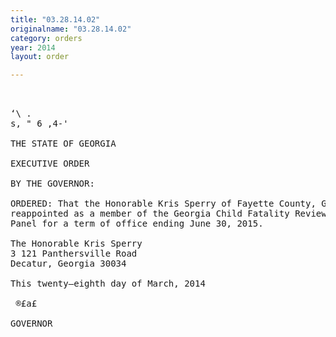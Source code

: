 ```yaml
---
title: "03.28.14.02"
originalname: "03.28.14.02"
category: orders
year: 2014
layout: order

---
```

<pre>
 

‘\ .
s, " 6 ,4-'

THE STATE OF GEORGIA

EXECUTIVE ORDER

BY THE GOVERNOR:

ORDERED: That the Honorable Kris Sperry of Fayette County, Georgia, is
reappointed as a member of the Georgia Child Fatality Review
Panel for a term of office ending June 30, 2015.

The Honorable Kris Sperry
3 121 Panthersville Road
Decatur, Georgia 30034

This twenty—eighth day of March, 2014

 ®£a£

GOVERNOR

</pre>
